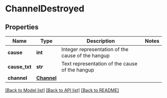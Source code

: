 # ChannelDestroyed

## Properties
Name | Type | Description | Notes
------------ | ------------- | ------------- | -------------
**cause** | **int** | Integer representation of the cause of the hangup |
**cause_txt** | **str** | Text representation of the cause of the hangup |
**channel** | [**Channel**](Channel.md) |  |

[[Back to Model list]](../README.md#documentation-for-models) [[Back to API list]](../README.md#documentation-for-api-endpoints) [[Back to README]](../README.md)
